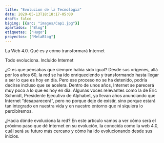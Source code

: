 ```yaml
---
title: "Evolucion de la Tecnologia"
date: 2020-05-13T18:18:17-05:00
draft: falce
bigimg: [{src: "images/Cap1.jpg"}]
apartados: ["Blog"]
etiquetas: ["Hugo"]
proyectos: ["MetaBlog"]
---
```

<!-- more -->

La Web 4.0. Qué es y cómo transformará Internet

Todo evoluciona. Incluido Internet

¿O es que pensabas que siempre había sido igual? Desde sus orígenes, allá por los años 60, la red se ha ido enriqueciendo y transformando hasta llegar a ser lo que es hoy en día. Pero ese proceso no se ha detenido, podría decirse incluso que se acelera. Dentro de unos años, Internet se parecerá muy poco a lo que es hoy en día. Algunas voces relevantes como la de Eric Schmidt, Presidente Ejecutivo de Alphabet, ya llevan años anunciando que Internet “desaparecerá”, pero no porque deje de existir, sino porque estará tan integrado en nuestra vida y en nuestro entorno que ni siquiera lo percibiremos.

¿Hacia dónde evoluciona la red? En este artículo vamos a ver cómo será el próximo paso que dé Internet en su evolución, la conocida como la web 4.0, cuál será su futuro más cercano y cómo ha ido evolucionando desde sus inicios.
